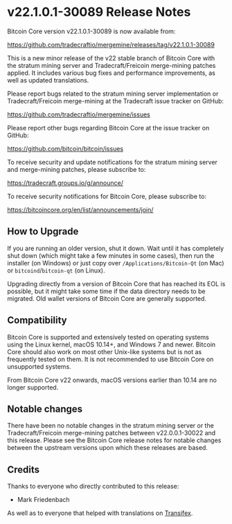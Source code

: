v22.1.0.1-30089 Release Notes
=============================

Bitcoin Core version v22.1.0.1-30089 is now available from:

  https://github.com/tradecraftio/mergemine/releases/tag/v22.1.0.1-30089

This is a new minor release of the v22 stable branch of Bitcoin Core with the stratum mining server and Tradecraft/Freicoin merge-mining patches applied.  It includes various bug fixes and performance improvements, as well as updated translations.

Please report bugs related to the stratum mining server implementation or Tradecraft/Freicoin merge-mining at the Tradecraft issue tracker on GitHub:

  https://github.com/tradecraftio/mergemine/issues

Please report other bugs regarding Bitcoin Core at the issue tracker on GitHub:

  https://github.com/bitcoin/bitcoin/issues

To receive security and update notifications for the stratum mining server and merge-mining patches, please subscribe to:

  https://tradecraft.groups.io/g/announce/

To receive security notifications for Bitcoin Core, please subscribe to:

  https://bitcoincore.org/en/list/announcements/join/

How to Upgrade
--------------

If you are running an older version, shut it down.  Wait until it has completely shut down (which might take a few minutes in some cases), then run the installer (on Windows) or just copy over `/Applications/Bitcoin-Qt` (on Mac) or `bitcoind`/`bitcoin-qt` (on Linux).

Upgrading directly from a version of Bitcoin Core that has reached its EOL is possible, but it might take some time if the data directory needs to be migrated.  Old wallet versions of Bitcoin Core are generally supported.

Compatibility
-------------

Bitcoin Core is supported and extensively tested on operating systems using the Linux kernel, macOS 10.14+, and Windows 7 and newer.  Bitcoin Core should also work on most other Unix-like systems but is not as frequently tested on them.  It is not recommended to use Bitcoin Core on unsupported systems.

From Bitcoin Core v22 onwards, macOS versions earlier than 10.14 are no longer supported.

Notable changes
---------------

There have been no notable changes in the stratum mining server or the Tradecraft/Freicoin merge-mining patches between v22.0.0.1-30022 and this release.  Please see the Bitcoin Core release notes for notable changes between the upstream versions upon which these releases are based.

Credits
-------

Thanks to everyone who directly contributed to this release:

- Mark Friedenbach

As well as to everyone that helped with translations on [Transifex](https://www.transifex.com/tradecraft/freicoin-1/).

